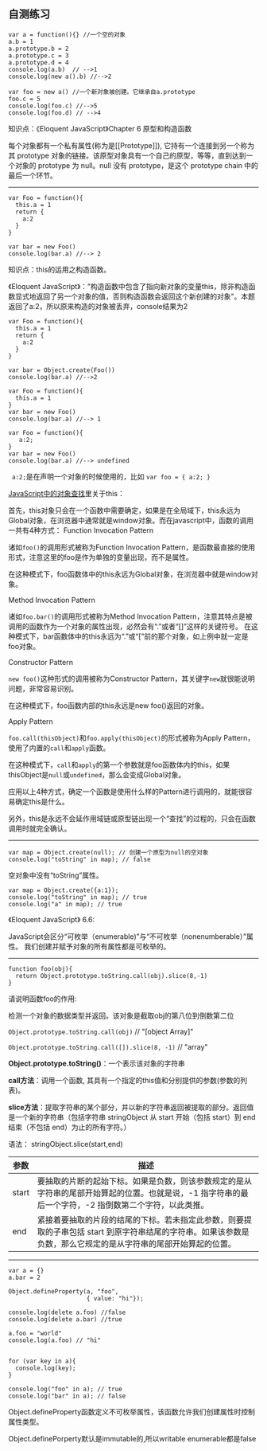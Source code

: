 ## 自测练习


```
var a = function(){} //一个空的对象
a.b = 1
a.prototype.b = 2
a.prototype.c = 3
a.prototype.d = 4
console.log(a.b)  // -->1
console.log(new a().b) //-->2

var foo = new a() //一个新对象被创建。它继承自a.prototype
foo.c = 5
console.log(foo.c) //-->5
console.log(foo.d) // -->4
```
知识点：《Eloquent JavaScript》Chapter 6 原型和构造函数

每个对象都有一个私有属性(称为是[[Prototype]]), 它持有一个连接到另一个称为其 prototype 对象的链接。该原型对象具有一个自己的原型，等等，直到达到一个对象的 prototype 为 null。null 没有 prototype，是这个 prototype chain 中的最后一个环节。

---

```
var Foo = function(){
  this.a = 1
  return {
    a:2
  }
}

var bar = new Foo()
console.log(bar.a) //--> 2
```
知识点：this的运用之构造函数。

《Eloquent JavaScript》："构造函数中包含了指向新对象的变量this，除非构造函数显式地返回了另一个对象的值，否则构造函数会返回这个新创建的对象"。本题返回了a:2，所以原来构造的对象被丢弃，console结果为2

```
var Foo = function(){
  this.a = 1
  return {
    a:2
  }
}

var bar = Object.create(Foo())
console.log(bar.a) //-->2
```

```
var Foo = function(){
  this.a = 1
}
var bar = new Foo()
console.log(bar.a) //--> 1
```

```
var Foo = function(){
   a:2;
}
var bar = new Foo()
console.log(bar.a) //--> undefined
```
``` a:2;```是在声明一个对象的时候使用的，比如
`var foo = {
      a:2;
  } `

[JavaScript中的对象查找](http://www.otakustay.com/object-lookup-in-javascript/)里关于this：

首先，this对象只会在一个函数中需要确定，如果是在全局域下，this永远为Global对象，在浏览器中通常就是window对象。而在javascript中，函数的调用一共有4种方式：
Function Invocation Pattern

诸如`foo()`的调用形式被称为Function Invocation Pattern，是函数最直接的使用形式，注意这里的foo是作为单独的变量出现，而不是属性。

在这种模式下，foo函数体中的this永远为Global对象，在浏览器中就是window对象。

Method Invocation Pattern

诸如`foo.bar()`的调用形式被称为Method Invocation Pattern，注意其特点是被调用的函数作为一个对象的属性出现，必然会有“.”或者“[]”这样的关键符号。
在这种模式下，bar函数体中的this永远为“.”或“[”前的那个对象，如上例中就一定是foo对象。

Constructor Pattern

`new foo()`这种形式的调用被称为Constructor Pattern，其关键字`new`就很能说明问题，非常容易识别。

在这种模式下，foo函数内部的this永远是new foo()返回的对象。

Apply Pattern

`foo.call(thisObject)`和`foo.apply(thisObject)`的形式被称为Apply Pattern，使用了内置的`call`和`apply`函数。

在这种模式下，`call`和`apply`的第一个参数就是foo函数体内的this，如果thisObject是`null`或`undefined`，那么会变成Global对象。

应用以上4种方式，确定一个函数是使用什么样的Pattern进行调用的，就能很容易确定this是什么。

另外，this是永远不会延作用域链或原型链出现一个“查找”的过程的，只会在函数调用时就完全确认。

---
```
var map = Object.create(null); // 创建一个原型为null的空对象
console.log("toString" in map); // false
```
空对象中没有“toString”属性。

```
var map = Object.create({a:1});
console.log("toString" in map); // true
console.log("a" in map); // true
```
《Eloquent JavaScript》 6.6:

JavaScript会区分“可枚举（enumerable)”与“不可枚举（nonenumberable）”属性。
我们创建并赋予对象的所有属性都是可枚举的。

---

```
function foo(obj){
  return Object.prototype.toString.call(obj).slice(8,-1)
}
```
请说明函数foo的作用:

检测一个对象的数据类型并返回。该对象是截取obj的第八位到倒数第二位

`Object.prototype.toString.call(obj)`  // "[object Array]"

`Object.prototype.toString.call([]).slice(8, -1)` // "array"

**Object.prototype.toString()**：一个表示该对象的字符串

**call方法**：调用一个函数, 其具有一个指定的this值和分别提供的参数(参数的列表)。

**slice方法**：提取字符串的某个部分，并以新的字符串返回被提取的部分。返回值是一个新的字符串（包括字符串 stringObject 从 start 开始（包括 start）到 end 结束（不包括 end）为止的所有字符。）

语法： stringObject.slice(start,end)

| 参数        | 描述   |  
| --------   | -----  | 
|  start     | 要抽取的片断的起始下标。如果是负数，则该参数规定的是从字符串的尾部开始算起的位置。也就是说，-1 指字符串的最后一个字符，-2 指倒数第二个字符，以此类推。 |  
| end        |   紧接着要抽取的片段的结尾的下标。若未指定此参数，则要提取的子串包括 start 到原字符串结尾的字符串。如果该参数是负数，那么它规定的是从字符串的尾部开始算起的位置。   | 

---
```
var a = {}
a.bar = 2

Object.defineProperty(a, "foo",
                      { value: "hi"});

console.log(delete a.foo) //false
console.log(delete a.bar) //true

a.foo = "world"
console.log(a.foo) // "hi"


for (var key in a){
  console.log(key); 
}

console.log("foo" in a); // true
console.log("bar" in a); // false
```
Object.defineProperty函数定义不可枚举属性，该函数允许我们创建属性时控制属性类型。

Object.definePorperty默认是immutable的,所以writable enumerable都是false